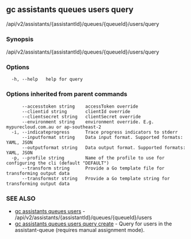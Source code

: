 ## gc assistants queues users query

/api/v2/assistants/{assistantId}/queues/{queueId}/users/query

### Synopsis

/api/v2/assistants/{assistantId}/queues/{queueId}/users/query

### Options

```
  -h, --help   help for query
```

### Options inherited from parent commands

```
      --accesstoken string    accessToken override
      --clientid string       clientId override
      --clientsecret string   clientSecret override
      --environment string    environment override. E.g. mypurecloud.com.au or ap-southeast-2
  -i, --indicateprogress      Trace progress indicators to stderr
      --inputformat string    Data input format. Supported formats: YAML, JSON
      --outputformat string   Data output format. Supported formats: YAML, JSON
  -p, --profile string        Name of the profile to use for configuring the cli (default "DEFAULT")
      --transform string      Provide a Go template file for transforming output data
      --transformstr string   Provide a Go template string for transforming output data
```

### SEE ALSO

* [gc assistants queues users](gc_assistants_queues_users.html)	 - /api/v2/assistants/{assistantId}/queues/{queueId}/users
* [gc assistants queues users query create](gc_assistants_queues_users_query_create.html)	 - Query for users in the assistant-queue (requires manual assignment mode).


